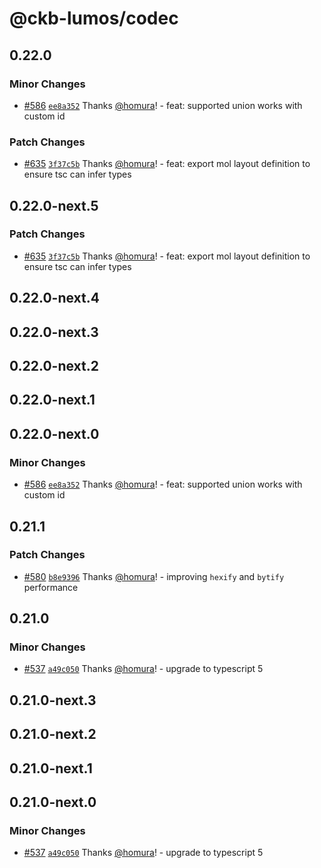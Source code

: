 # @ckb-lumos/codec

## 0.22.0

### Minor Changes

- [#586](https://github.com/ckb-js/lumos/pull/586) [`ee8a352`](https://github.com/ckb-js/lumos/commit/ee8a35272bb1794794fc195c5b2bc7f0985c5da3) Thanks [@homura](https://github.com/homura)! - feat: supported union works with custom id

### Patch Changes

- [#635](https://github.com/ckb-js/lumos/pull/635) [`3f37c5b`](https://github.com/ckb-js/lumos/commit/3f37c5bf34eca113271b7215d473d2cc36dd934b) Thanks [@homura](https://github.com/homura)! - feat: export mol layout definition to ensure tsc can infer types

## 0.22.0-next.5

### Patch Changes

- [#635](https://github.com/ckb-js/lumos/pull/635) [`3f37c5b`](https://github.com/ckb-js/lumos/commit/3f37c5bf34eca113271b7215d473d2cc36dd934b) Thanks [@homura](https://github.com/homura)! - feat: export mol layout definition to ensure tsc can infer types

## 0.22.0-next.4

## 0.22.0-next.3

## 0.22.0-next.2

## 0.22.0-next.1

## 0.22.0-next.0

### Minor Changes

- [#586](https://github.com/ckb-js/lumos/pull/586) [`ee8a352`](https://github.com/ckb-js/lumos/commit/ee8a35272bb1794794fc195c5b2bc7f0985c5da3) Thanks [@homura](https://github.com/homura)! - feat: supported union works with custom id

## 0.21.1

### Patch Changes

- [#580](https://github.com/ckb-js/lumos/pull/580) [`b8e9396`](https://github.com/ckb-js/lumos/commit/b8e9396dd1ab75f54ac71efcd94c523be64c051c) Thanks [@homura](https://github.com/homura)! - improving `hexify` and `bytify` performance

## 0.21.0

### Minor Changes

- [#537](https://github.com/ckb-js/lumos/pull/537) [`a49c050`](https://github.com/ckb-js/lumos/commit/a49c050806de8b4c8d5e490fd36022c31382c98c) Thanks [@homura](https://github.com/homura)! - upgrade to typescript 5

## 0.21.0-next.3

## 0.21.0-next.2

## 0.21.0-next.1

## 0.21.0-next.0

### Minor Changes

- [#537](https://github.com/ckb-js/lumos/pull/537) [`a49c050`](https://github.com/ckb-js/lumos/commit/a49c050806de8b4c8d5e490fd36022c31382c98c) Thanks [@homura](https://github.com/homura)! - upgrade to typescript 5
